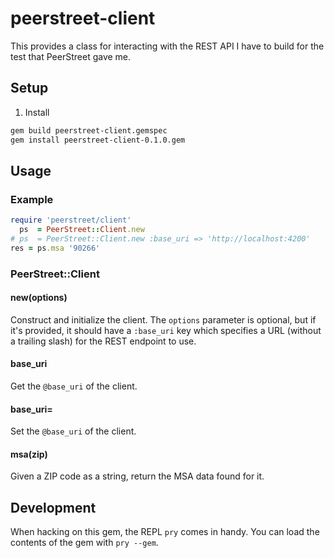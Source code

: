 peerstreet-client
=======================

This provides a class for interacting with the REST API I have to build for the test that PeerStreet gave me.

## Setup

1. Install

```sh
gem build peerstreet-client.gemspec
gem install peerstreet-client-0.1.0.gem
```

## Usage

### Example

```ruby
require 'peerstreet/client'
  ps  = PeerStreet::Client.new
# ps  = PeerStreet::Client.new :base_uri => 'http://localhost:4200'
res = ps.msa '90266'
```

### PeerStreet::Client

#### new(options)

Construct and initialize the client.  The `options` parameter is optional, but if it's provided,
it should have a `:base_uri` key which specifies a URL (without a trailing slash) for the REST
endpoint to use.

#### base_uri

Get the `@base_uri` of the client.

#### base_uri=

Set the `@base_uri` of the client.

#### msa(zip)

Given a ZIP code as a string, return the MSA data found for it.

## Development

When hacking on this gem, the REPL `pry` comes in handy. You can load the
contents of the gem with `pry --gem`.
